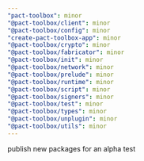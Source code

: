 ```yaml
---
"pact-toolbox": minor
"@pact-toolbox/client": minor
"@pact-toolbox/config": minor
"create-pact-toolbox-app": minor
"@pact-toolbox/crypto": minor
"@pact-toolbox/fabricator": minor
"@pact-toolbox/init": minor
"@pact-toolbox/network": minor
"@pact-toolbox/prelude": minor
"@pact-toolbox/runtime": minor
"@pact-toolbox/script": minor
"@pact-toolbox/signers": minor
"@pact-toolbox/test": minor
"@pact-toolbox/types": minor
"@pact-toolbox/unplugin": minor
"@pact-toolbox/utils": minor
---
```


publish new packages for an alpha test
